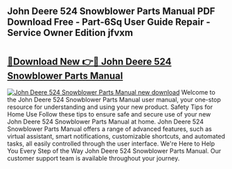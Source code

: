 ## John Deere 524 Snowblower Parts Manual PDF Download Free - Part-6Sq User Guide Repair - Service Owner Edition jfvxm

# <h2><a href="http://bc95181.oget.top/?id=John+Deere+524+Snowblower+Parts+Manual">🔗Download New 👉🔴 John Deere 524 Snowblower Parts Manual</a></h2>

[![John Deere 524 Snowblower Parts Manual new download](https://i.imgur.com/5g1atiW.png)](http://bc95181.oget.top/?id=John+Deere+524+Snowblower+Parts+Manual)
Welcome to the John Deere 524 Snowblower Parts Manual user manual, your one-stop resource for understanding and using your new product. Safety Tips for Home Use Follow these tips to ensure safe and secure use of your new John Deere 524 Snowblower Parts Manual at home. John Deere 524 Snowblower Parts Manual offers a range of advanced features, such as virtual assistant, smart notifications, customizable shortcuts, and automated tasks, all easily controlled through the user interface. We're Here to Help You Every Step of the Way John Deere 524 Snowblower Parts Manual. Our customer support team is available throughout your journey.
